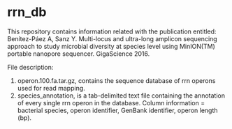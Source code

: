 # rrn_db

This repository contains information related with the publication entitled: Benítez-Páez A, Sanz Y. Multi-locus and ultra-long amplicon sequencing approach to study microbial diversity at species level using MinION(TM) portable nanopore sequencer. GigaScience 2016.


File description:

1) operon.100.fa.tar.gz, contains the sequence database of rrn operons used for read mapping.
2) species_annotation, is a tab-delimited text file containing the annotation of every single rrn operon in the database. Column information = bacterial species, operon identifier, GenBank identifier, operon length (bp).
